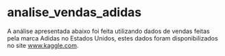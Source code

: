# analise_vendas_adidas
 A análise apresentada abaixo foi feita utilizando dados de vendas feitas pela marca Adidas no Estados Unidos, estes dados foram disponibilizados no site www.kaggle.com.
